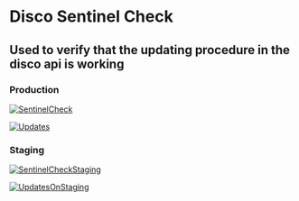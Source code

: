 # Disco Sentinel Check

## Used to verify that the updating procedure in the disco api is working

### Production
[![SentinelCheck](https://github.com/foojay2020/discoSentinelCheck/actions/workflows/sentinelCheck.yaml/badge.svg)](https://github.com/foojay2020/discoSentinelCheck/actions/workflows/sentinelCheck.yaml)

[![Updates](https://github.com/foojay2020/discoSentinelCheck/actions/workflows/update.yaml/badge.svg)](https://github.com/foojay2020/discoSentinelCheck/actions/workflows/update.yaml)


### Staging
[![SentinelCheckStaging](https://github.com/foojay2020/discoSentinelCheck/actions/workflows/sentinelCheckStaging.yaml/badge.svg)](https://github.com/foojay2020/discoSentinelCheck/actions/workflows/sentinelCheckStaging.yaml)

[![UpdatesOnStaging](https://github.com/foojay2020/discoSentinelCheck/actions/workflows/updateOnStaging.yaml/badge.svg)](https://github.com/foojay2020/discoSentinelCheck/actions/workflows/updateOnStaging.yaml)
